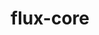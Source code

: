 ---
title: "flux-core"
layout: cache
categories: [package, develop-2024-04-28]
meta: {"versions": ["0.61.2"], "compilers": ["cce@=15.0.1", "gcc@=7.5.0"], "oss": ["rhel8", "ubuntu18.04"], "platforms": ["linux"], "targets": ["x86_64_v3", "zen4"], "stacks": ["e4s-cray-rhel", "radiuss", "root"], "num_specs": 2, "num_specs_by_stack": {"e4s-cray-rhel": 1, "root": 2, "radiuss": 1}}
spec_details: [{"hash": "tty7u7hh32bm4grrlek7dmppihohybpy", "compiler": "cce@=15.0.1", "versions": ["0.61.2"], "os": "rhel8", "platform": "linux", "target": "zen4", "variants": ["build_system=autotools", "~cuda", "~docs", "~security"], "stacks": ["e4s-cray-rhel", "root"], "size": "-", "tarball": "https://binaries.spack.io/releases/develop-2024-04-28/build_cache/linux-rhel8-zen4/cce-15.0.1/flux-core-0.61.2/linux-rhel8-zen4-cce-15.0.1-flux-core-0.61.2-tty7u7hh32bm4grrlek7dmppihohybpy.spack"}, {"hash": "7ksb2ftegetws5g4klwawe7xk2w3o45e", "compiler": "gcc@=7.5.0", "versions": ["0.61.2"], "os": "ubuntu18.04", "platform": "linux", "target": "x86_64_v3", "variants": ["build_system=autotools", "~cuda", "~docs", "~security"], "stacks": ["radiuss", "root"], "size": "-", "tarball": "https://binaries.spack.io/releases/develop-2024-04-28/build_cache/linux-ubuntu18.04-x86_64_v3/gcc-7.5.0/flux-core-0.61.2/linux-ubuntu18.04-x86_64_v3-gcc-7.5.0-flux-core-0.61.2-7ksb2ftegetws5g4klwawe7xk2w3o45e.spack"}]
---